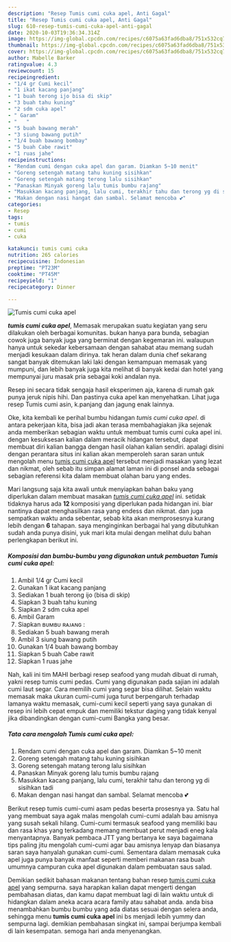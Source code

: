 ```yaml
---
description: "Resep Tumis cumi cuka apel, Anti Gagal"
title: "Resep Tumis cumi cuka apel, Anti Gagal"
slug: 610-resep-tumis-cumi-cuka-apel-anti-gagal
date: 2020-10-03T19:36:34.314Z
image: https://img-global.cpcdn.com/recipes/c6075a63fad6dba8/751x532cq70/tumis-cumi-cuka-apel-foto-resep-utama.jpg
thumbnail: https://img-global.cpcdn.com/recipes/c6075a63fad6dba8/751x532cq70/tumis-cumi-cuka-apel-foto-resep-utama.jpg
cover: https://img-global.cpcdn.com/recipes/c6075a63fad6dba8/751x532cq70/tumis-cumi-cuka-apel-foto-resep-utama.jpg
author: Mabelle Barker
ratingvalue: 4.3
reviewcount: 15
recipeingredient:
- "1/4 gr Cumi kecil"
- "1 ikat kacang panjang"
- "1 buah terong ijo bisa di skip"
- "3 buah tahu kuning"
- "2 sdm cuka apel"
- " Garam"
- "   "
- "5 buah bawang merah"
- "3 siung bawang putih"
- "1/4 buah bawang bombay"
- "5 buah Cabe rawit"
- "1 ruas jahe"
recipeinstructions:
- "Rendam cumi dengan cuka apel dan garam. Diamkan 5~10 menit"
- "Goreng setengah matang tahu kuning sisihkan"
- "Goreng setengah matang terong lalu sisihkan"
- "Panaskan Minyak goreng lalu tumis bumbu rajang"
- "Masukkan kacang panjang, lalu cumi, terakhir tahu dan terong yg di sisihkan tadi"
- "Makan dengan nasi hangat dan sambal. Selamat mencoba 💕"
categories:
- Resep
tags:
- tumis
- cumi
- cuka

katakunci: tumis cumi cuka 
nutrition: 265 calories
recipecuisine: Indonesian
preptime: "PT23M"
cooktime: "PT45M"
recipeyield: "1"
recipecategory: Dinner

---
```



![Tumis cumi cuka apel](https://img-global.cpcdn.com/recipes/c6075a63fad6dba8/751x532cq70/tumis-cumi-cuka-apel-foto-resep-utama.jpg)

<b><i>tumis cumi cuka apel</i></b>, Memasak merupakan suatu kegiatan yang seru dilakukan oleh berbagai komunitas. bukan hanya para bunda, sebagian cowok juga banyak juga yang berminat dengan kegemaran ini. walaupun hanya untuk sekedar kebersamaan dengan sahabat atau memang sudah menjadi kesukaan dalam dirinya. tak heran dalam dunia chef sekarang sangat banyak ditemukan laki laki dengan kemampuan memasak yang mumpuni, dan lebih banyak juga kita melihat di banyak kedai dan hotel yang mempunyai juru masak pria sebagai koki andalan nya.

Resep ini secara tidak sengaja hasil eksperimen aja, karena di rumah gak punya jeruk nipis hihi. Dan pastinya cuka apel kan menyehatkan. Lihat juga resep Tumis cumi asin, k.panjang dan jagung enak lainnya.

Oke, kita kembali ke perihal bumbu hidangan <i>tumis cumi cuka apel</i>. di antara pekerjaan kita, bisa jadi akan terasa membahagiakan jika sejenak anda memberikan sebagian waktu untuk membuat tumis cumi cuka apel ini. dengan kesuksesan kalian dalam meracik hidangan tersebut, dapat membuat diri kalian bangga dengan hasil olahan kalian sendiri. apalagi disini dengan perantara situs ini kalian akan memperoleh saran saran untuk mengolah menu <u>tumis cumi cuka apel</u> tersebut menjadi masakan yang lezat dan nikmat, oleh sebab itu simpan alamat laman ini di ponsel anda sebagai sebagian referensi kita dalam membuat olahan baru yang endes.


Mari langsung saja kita awali untuk menyiapkan bahan baku yang diperlukan dalam membuat masakan <u><i>tumis cumi cuka apel</i></u> ini. setidak tidaknya harus ada <b>12</b> komposisi yang diperlukan pada hidangan ini. biar nantinya dapat menghasilkan rasa yang endess dan nikmat. dan juga sempatkan waktu anda sebentar, sebab kita akan memprosesnya kurang lebih dengan <b>6</b> tahapan. saya menginginkan berbagai hal yang dibutuhkan sudah anda punya disini, yuk mari kita mulai dengan melihat dulu bahan perlengkapan berikut ini.

<!--inarticleads1-->

##### Komposisi dan bumbu-bumbu yang digunakan untuk pembuatan Tumis cumi cuka apel:

1. Ambil 1/4 gr Cumi kecil
1. Gunakan 1 ikat kacang panjang
1. Sediakan 1 buah terong ijo (bisa di skip)
1. Siapkan 3 buah tahu kuning
1. Siapkan 2 sdm cuka apel
1. Ambil  Garam
1. Siapkan  ʙᴜᴍʙᴜ ʀᴀᴊᴀɴɢ :
1. Sediakan 5 buah bawang merah
1. Ambil 3 siung bawang putih
1. Gunakan 1/4 buah bawang bombay
1. Siapkan 5 buah Cabe rawit
1. Siapkan 1 ruas jahe


Nah, kali ini tim MAHI berbagi resep seafood yang mudah dibuat di rumah, yakni resep tumis cumi pedas. Cumi yang digunakan pada sajian ini adalah cumi laut segar. Cara memilih cumi yang segar bisa dilihat. Selain waktu memasak maka ukuran cumi-cumi juga turut berpengaruh terhadap lamanya waktu memasak, cumi-cumi kecil seperti yang saya gunakan di resep ini lebih cepat empuk dan memiliki tekstur daging yang tidak kenyal jika dibandingkan dengan cumi-cumi Bangka yang besar. 

<!--inarticleads2-->

##### Tata cara mengolah Tumis cumi cuka apel:

1. Rendam cumi dengan cuka apel dan garam. Diamkan 5~10 menit
1. Goreng setengah matang tahu kuning sisihkan
1. Goreng setengah matang terong lalu sisihkan
1. Panaskan Minyak goreng lalu tumis bumbu rajang
1. Masukkan kacang panjang, lalu cumi, terakhir tahu dan terong yg di sisihkan tadi
1. Makan dengan nasi hangat dan sambal. Selamat mencoba 💕


Berikut resep tumis cumi-cumi asam pedas beserta prosesnya ya. Satu hal yang membuat saya agak malas mengolah cumi-cumi adalah bau amisnya yang susah sekali hilang. Cumi-cumi termasuk seafood yang memiliki bau dan rasa khas yang terkadang memang membuat perut menjadi eneg kala menyantapnya. Banyak pembaca JTT yang bertanya ke saya bagaimana tips paling jitu mengolah cumi-cumi agar bau amisnya lenyap dan biasanya saran saya hanyalah gunakan cumi-cumi. Sementara dalam memasak cuka apel juga punya banyak manfaat seperti memberi makanan rasa buah umumnya campuran cuka apel digunakan dalam pembuatan saus salad. 

Demikian sedikit bahasan makanan tentang bahan resep <u>tumis cumi cuka apel</u> yang sempurna. saya harapkan kalian dapat mengerti dengan pembahasan diatas, dan kamu dapat membuat lagi di lain waktu untuk di hidangkan dalam aneka acara acara family atau sahabat anda. anda bisa menambahkan bumbu bumbu yang ada diatas sesuai dengan selera anda, sehingga menu <b>tumis cumi cuka apel</b> ini bs menjadi lebih yummy dan sempurna lagi. demikian pembahasan singkat ini, sampai berjumpa kembali di lain kesempatan. semoga hari anda menyenangkan.
